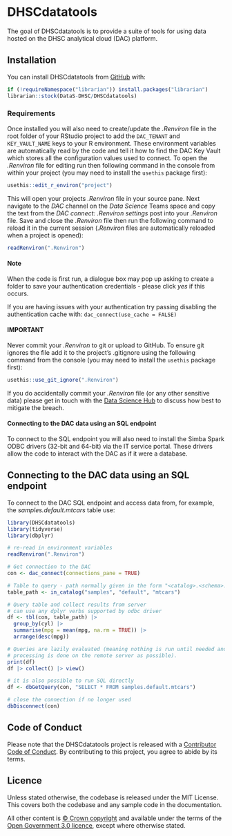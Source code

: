 
<!-- README.md is generated from README.Rmd. Please edit that file -->

# DHSCdatatools

The goal of DHSCdatatools is to provide a suite of tools for using data
hosted on the DHSC analytical cloud (DAC) platform.

## Installation

You can install DHSCdatatools from [GitHub](https://github.com/) with:

``` r
if (!requireNamespace("librarian")) install.packages("librarian")
librarian::stock(DataS-DHSC/DHSCdatatools)
```

### Requirements

Once installed you will also need to create/update the *.Renviron* file
in the root folder of your RStudio project to add the `DAC_TENANT` and
`KEY_VAULT_NAME` keys to your R environment. These environment variables
are automatically read by the code and tell it how to find the DAC Key
Vault which stores all the configuration values used to connect. To open
the *.Renviron* file for editing run then following command in the
console from within your project (you may need to install the `usethis`
package first):

``` r
usethis::edit_r_environ("project")
```

This will open your projects *.Renviron* file in your source pane. Next
navigate to the *DAC* channel on the *Data Science* Teams space and copy
the text from the *DAC connect: .Renviron settings* post into your
*.Renviron* file. Save and close the *.Renviron* file then run the
following command to reload it in the current session (*.Renviron* files
are automatically reloaded when a project is opened):

``` r
readRenviron(".Renviron")
```

#### Note

When the code is first run, a dialogue box may pop up asking to create a
folder to save your authentication credentials - please click *yes* if
this occurs.

If you are having issues with your authentication try passing disabling
the authentication cache with: `dac_connect(use_cache = FALSE)`

#### IMPORTANT

Never commit your *.Renviron* to git or upload to GitHub. To ensure git
ignores the file add it to the project’s .gitignore using the following
command from the console (you may need to install the `usethis` package
first):

``` r
usethis::use_git_ignore(".Renviron")
```

If you do accidentally commit your *.Renviron* file (or any other
sensitive data) please get in touch with the [Data Science
Hub](mailto:datascience@dhsc.gov.uk) to discuss how best to mitigate the
breach.

#### Connecting to the DAC data using an SQL endpoint

To connect to the SQL endpoint you will also need to install the Simba
Spark ODBC drivers (32-bit and 64-bit) via the IT service portal. These
drivers allow the code to interact with the DAC as if it were a
database.

## Connecting to the DAC data using an SQL endpoint

To connect to the DAC SQL endpoint and access data from, for example,
the *samples.default.mtcars* table use:

``` r
library(DHSCdatatools)
library(tidyverse)
library(dbplyr)

# re-read in environment variables 
readRenviron(".Renviron")

# Get connection to the DAC
con <- dac_connect(connections_pane = TRUE)

# Table to query - path normally given in the form "<catalog>.<schema>.<table>"
table_path <- in_catalog("samples", "default", "mtcars")

# Query table and collect results from server
# can use any dplyr verbs supported by odbc driver
df <- tbl(con, table_path) |> 
  group_by(cyl) |> 
  summarise(mpg = mean(mpg, na.rm = TRUE)) |>
  arrange(desc(mpg))

# Queries are lazily evaluated (meaning nothing is run until needed and as much
# processing is done on the remote server as possible).
print(df)
df |> collect() |> view()

# it is also possible to run SQL directly
df <- dbGetQuery(con, "SELECT * FROM samples.default.mtcars")

# close the connection if no longer used
dbDisconnect(con)
```

## Code of Conduct

Please note that the DHSCdatatools project is released with a
[Contributor Code of
Conduct](https://contributor-covenant.org/version/2/1/CODE_OF_CONDUCT.html).
By contributing to this project, you agree to abide by its terms.

## Licence

Unless stated otherwise, the codebase is released under the MIT License.
This covers both the codebase and any sample code in the documentation.

All other content is [© Crown
copyright](http://www.nationalarchives.gov.uk/information-management/re-using-public-sector-information/uk-government-licensing-framework/crown-copyright/)
and available under the terms of the [Open Government 3.0
licence](https://www.nationalarchives.gov.uk/doc/open-government-licence/version/3/),
except where otherwise stated.
